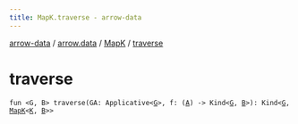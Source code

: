 ```yaml
---
title: MapK.traverse - arrow-data
---
```


[arrow-data](../../index.html) / [arrow.data](../index.html) / [MapK](index.html) / [traverse](./traverse.html)

# traverse

`fun <G, B> traverse(GA: Applicative<`[`G`](traverse.html#G)`>, f: (`[`A`](index.html#A)`) -> Kind<`[`G`](traverse.html#G)`, `[`B`](traverse.html#B)`>): Kind<`[`G`](traverse.html#G)`, `[`MapK`](index.html)`<`[`K`](index.html#K)`, `[`B`](traverse.html#B)`>>`